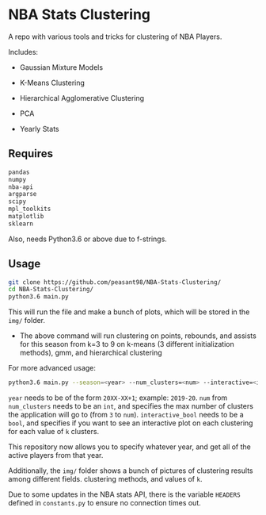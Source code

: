 # NBA Stats Clustering

A repo with various tools and tricks for clustering of NBA Players. 

Includes:

- Gaussian Mixture Models

- K-Means Clustering

- Hierarchical Agglomerative Clustering

- PCA

- Yearly Stats

## Requires

```sh
pandas
numpy
nba-api
argparse
scipy
mpl_toolkits
matplotlib
sklearn

```

Also, needs Python3.6 or above due to f-strings.

## Usage
```sh
git clone https://github.com/peasant98/NBA-Stats-Clustering/
cd NBA-Stats-Clustering/
python3.6 main.py
```
This will run the file and make a bunch of plots, which will be stored in the `img/` folder.

- The above command will run clustering on points, rebounds, and assists for this season from k=3 to 9 on
k-means (3 different initialization methods), gmm, and hierarchical clustering

For more advanced usage:

```sh
python3.6 main.py --season=<year> --num_clusters=<num> --interactive=<interactive_bool>
```

`year` needs to be of the form `20XX-XX+1`; example: `2019-20`. `num`  from `num_clusters` needs to be an `int`, and specifies the max number of clusters the application will go to (from `3` to `num`). `interactive_bool` needs to be a `bool`, and specifies if you want to see an interactive plot on each clustering for each value of `k` clusters.

This repository now allows you to specify whatever year, and get all of the active players from that year.

Additionally, the `img/` folder shows a bunch of pictures of clustering results among different fields. clustering methods, and values of `k`.

Due to some updates in the NBA stats API, there is the variable `HEADERS` defined in `constants.py` to ensure no connection times out.
